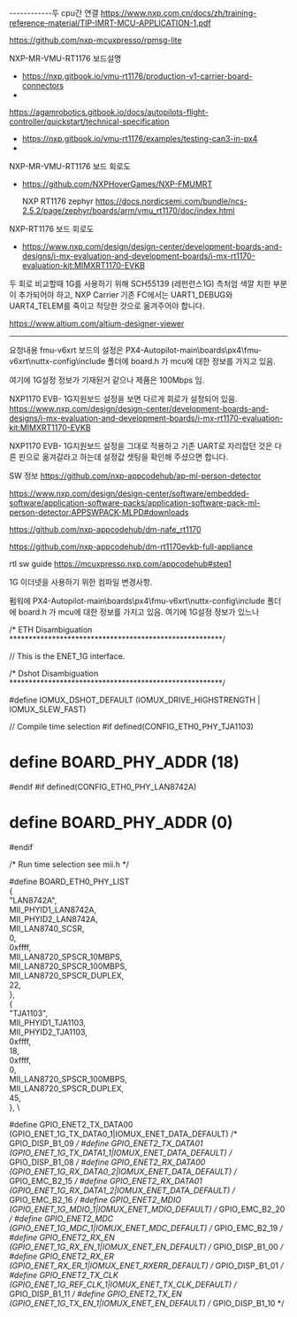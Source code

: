 

------------두 cpu간 연결
https://www.nxp.com.cn/docs/zh/training-reference-material/TIP-IMRT-MCU-APPLICATION-1.pdf

https://github.com/nxp-mcuxpresso/rpmsg-lite




NXP-MR-VMU-RT1176 보드설명
- https://nxp.gitbook.io/vmu-rt1176/production-v1-carrier-board-connectors
- 
https://agamrobotics.gitbook.io/docs/autopilots-flight-controller/quickstart/technical-specification
- https://nxp.gitbook.io/vmu-rt1176/examples/testing-can3-in-px4
- 

NXP-MR-VMU-RT1176 보드 회로도
 - https://github.com/NXPHoverGames/NXP-FMUMRT


   NXP RT1176 zephyr
   https://docs.nordicsemi.com/bundle/ncs-2.5.2/page/zephyr/boards/arm/vmu_rt1170/doc/index.html
   

NXP-RT1176 보드 회로도
 - https://www.nxp.com/design/design-center/development-boards-and-designs/i-mx-evaluation-and-development-boards/i-mx-rt1170-evaluation-kit:MIMXRT1170-EVKB



두 회로 비교할때 1G를 사용하기 위해 SCH55139 (레펀런스1G) 측처엄 색깔 치한 부분이 추가되어야 하고, NXP Carrier 기존 FC에서는  UART1_DEBUG와  UART4_TELEM를 죽이고 적당한 것으로 옮겨주어야 합니다.



https://www.altium.com/altium-designer-viewer


-------------------------------------------------
요청내용
fmu-v6xrt 보드의 설정은
PX4-Autopilot-main\boards\px4\fmu-v6xrt\nuttx-config\include
폴더에 board.h 가 mcu에 대한 정보를 가지고 있음.

여기에 1G설정 정보가 기재된거 같으나
제품은 100Mbps 임.

NXP1170 EVB- 1G지원보드 설정을 보면
다르게 회로가 설정되어 있음.
https://www.nxp.com/design/design-center/development-boards-and-designs/i-mx-evaluation-and-development-boards/i-mx-rt1170-evaluation-kit:MIMXRT1170-EVKB

NXP1170 EVB- 1G지원보드 설정을 그대로 적용하고
기존 UART로 자리잡던 것은 다른 핀으로 옮겨갈라고 하는데
설정값 셋팅을 확인해 주셨으면 합니다.

SW 정보
https://github.com/nxp-appcodehub/ap-ml-person-detector

https://www.nxp.com/design/design-center/software/embedded-software/application-software-packs/application-software-pack-ml-person-detector:APPSWPACK-MLPD#downloads

https://github.com/nxp-appcodehub/dm-nafe_rt1170

https://github.com/nxp-appcodehub/dm-rt1170evkb-full-appliance

rtl sw guide
https://mcuxpresso.nxp.com/appcodehub#step1



1G 이더넷을 사용하기 위한 컴파일 변경사항.

펌워에
PX4-Autopilot-main\boards\px4\fmu-v6xrt\nuttx-config\include
폴더에 board.h 가 mcu에 대한 정보를 가지고 있음.
여기에 1G설정 정보가 있느나 

/* ETH Disambiguation *******************************************************/

// This is the ENET_1G interface.

/* Dshot Disambiguation *******************************************************/

#define IOMUX_DSHOT_DEFAULT             (IOMUX_DRIVE_HIGHSTRENGTH | IOMUX_SLEW_FAST)

// Compile time selection
#if defined(CONFIG_ETH0_PHY_TJA1103)
#  define BOARD_PHY_ADDR (18)
#endif
#if defined(CONFIG_ETH0_PHY_LAN8742A)
#  define BOARD_PHY_ADDR (0)
#endif

/* Run time selection see mii.h */

#define BOARD_ETH0_PHY_LIST \
	{                                   \
		"LAN8742A",                      \
		MII_PHYID1_LAN8742A,             \
		MII_PHYID2_LAN8742A,             \
		MII_LAN8740_SCSR,                \
		0,                               \
		0xffff,                          \
		MII_LAN8720_SPSCR_10MBPS,        \
		MII_LAN8720_SPSCR_100MBPS,       \
		MII_LAN8720_SPSCR_DUPLEX,        \
		22,                              \
	},                                  \
	{                                   \
		"TJA1103",                       \
		MII_PHYID1_TJA1103,              \
		MII_PHYID2_TJA1103,              \
		0xffff,                          \
		18,                              \
		0xffff,                          \
		0,                               \
		MII_LAN8720_SPSCR_100MBPS,       \
		MII_LAN8720_SPSCR_DUPLEX,        \
		45,                              \
	},                                  \


#define GPIO_ENET2_TX_DATA00  (GPIO_ENET_1G_TX_DATA0_1|IOMUX_ENET_DATA_DEFAULT)  /* GPIO_DISP_B1_09 */
#define GPIO_ENET2_TX_DATA01  (GPIO_ENET_1G_TX_DATA1_1|IOMUX_ENET_DATA_DEFAULT)  /* GPIO_DISP_B1_08 */
#define GPIO_ENET2_RX_DATA00  (GPIO_ENET_1G_RX_DATA0_2|IOMUX_ENET_DATA_DEFAULT)  /* GPIO_EMC_B2_15  */
#define GPIO_ENET2_RX_DATA01  (GPIO_ENET_1G_RX_DATA1_2|IOMUX_ENET_DATA_DEFAULT)  /* GPIO_EMC_B2_16  */
#define GPIO_ENET2_MDIO       (GPIO_ENET_1G_MDIO_1|IOMUX_ENET_MDIO_DEFAULT)      /* GPIO_EMC_B2_20  */
#define GPIO_ENET2_MDC        (GPIO_ENET_1G_MDC_1|IOMUX_ENET_MDC_DEFAULT)        /* GPIO_EMC_B2_19  */
#define GPIO_ENET2_RX_EN      (GPIO_ENET_1G_RX_EN_1|IOMUX_ENET_EN_DEFAULT)       /* GPIO_DISP_B1_00 */
#define GPIO_ENET2_RX_ER      (GPIO_ENET_RX_ER_1|IOMUX_ENET_RXERR_DEFAULT)       /* GPIO_DISP_B1_01 */
#define GPIO_ENET2_TX_CLK     (GPIO_ENET_1G_REF_CLK_1|IOMUX_ENET_TX_CLK_DEFAULT) /* GPIO_DISP_B1_11 */
#define GPIO_ENET2_TX_EN      (GPIO_ENET_1G_TX_EN_1|IOMUX_ENET_EN_DEFAULT)       /* GPIO_DISP_B1_10 */

